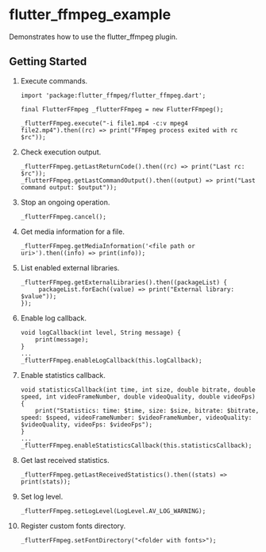 # flutter_ffmpeg_example

Demonstrates how to use the flutter_ffmpeg plugin.

## Getting Started

1. Execute commands.
    ```
    import 'package:flutter_ffmpeg/flutter_ffmpeg.dart';

    final FlutterFFmpeg _flutterFFmpeg = new FlutterFFmpeg();

    _flutterFFmpeg.execute("-i file1.mp4 -c:v mpeg4 file2.mp4").then((rc) => print("FFmpeg process exited with rc $rc"));
    ```

2. Check execution output.
    ```
    _flutterFFmpeg.getLastReturnCode().then((rc) => print("Last rc: $rc"));
    _flutterFFmpeg.getLastCommandOutput().then((output) => print("Last command output: $output"));
    ```

3. Stop an ongoing operation.
    ```
    _flutterFFmpeg.cancel();
    ```

4. Get media information for a file.
    ```
    _flutterFFmpeg.getMediaInformation('<file path or uri>').then((info) => print(info));
    ```

5. List enabled external libraries.
    ```
    _flutterFFmpeg.getExternalLibraries().then((packageList) {
         packageList.forEach((value) => print("External library: $value"));
    });
    ```

6. Enable log callback.
    ```
    void logCallback(int level, String message) {
        print(message);
    }
    ...
    _flutterFFmpeg.enableLogCallback(this.logCallback);
    ```

7. Enable statistics callback.
    ```
    void statisticsCallback(int time, int size, double bitrate, double speed, int videoFrameNumber, double videoQuality, double videoFps) {
        print("Statistics: time: $time, size: $size, bitrate: $bitrate, speed: $speed, videoFrameNumber: $videoFrameNumber, videoQuality: $videoQuality, videoFps: $videoFps");
    }
    ...
    _flutterFFmpeg.enableStatisticsCallback(this.statisticsCallback);
    ```

8. Get last received statistics.
    ```
    _flutterFFmpeg.getLastReceivedStatistics().then((stats) => print(stats));
    ```

9. Set log level.
    ```
    _flutterFFmpeg.setLogLevel(LogLevel.AV_LOG_WARNING);
    ```

10. Register custom fonts directory.
    ```
    _flutterFFmpeg.setFontDirectory("<folder with fonts>");
    ```
